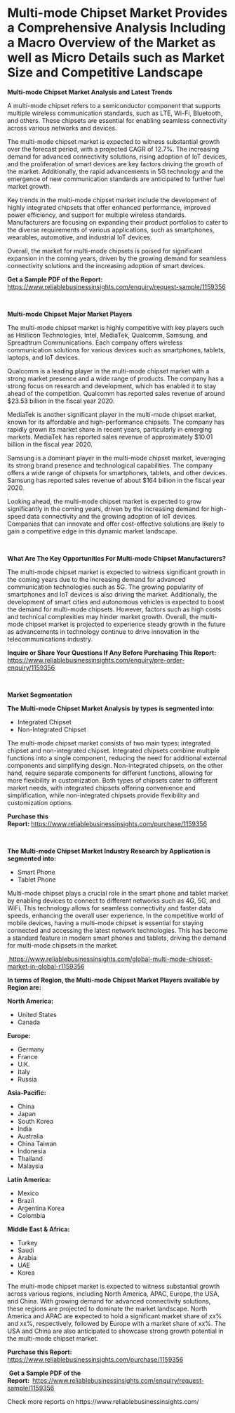 <p><h1>Multi-mode Chipset Market Provides a Comprehensive Analysis Including a Macro Overview of the Market as well as Micro Details such as Market Size and Competitive Landscape</h1></p><p><strong>Multi-mode Chipset Market Analysis and Latest Trends</strong></p>
<p><p>A multi-mode chipset refers to a semiconductor component that supports multiple wireless communication standards, such as LTE, Wi-Fi, Bluetooth, and others. These chipsets are essential for enabling seamless connectivity across various networks and devices.</p><p>The multi-mode chipset market is expected to witness substantial growth over the forecast period, with a projected CAGR of 12.7%. The increasing demand for advanced connectivity solutions, rising adoption of IoT devices, and the proliferation of smart devices are key factors driving the growth of the market. Additionally, the rapid advancements in 5G technology and the emergence of new communication standards are anticipated to further fuel market growth.</p><p>Key trends in the multi-mode chipset market include the development of highly integrated chipsets that offer enhanced performance, improved power efficiency, and support for multiple wireless standards. Manufacturers are focusing on expanding their product portfolios to cater to the diverse requirements of various applications, such as smartphones, wearables, automotive, and industrial IoT devices.</p><p>Overall, the market for multi-mode chipsets is poised for significant expansion in the coming years, driven by the growing demand for seamless connectivity solutions and the increasing adoption of smart devices.</p></p>
<p><strong>Get a Sample PDF of the Report:&nbsp;</strong> <a href="https://www.reliablebusinessinsights.com/enquiry/request-sample/1159356">https://www.reliablebusinessinsights.com/enquiry/request-sample/1159356</a></p>
<p>&nbsp;</p>
<p><strong>Multi-mode Chipset Major Market Players</strong></p>
<p><p>The multi-mode chipset market is highly competitive with key players such as Hisilicon Technologies, Intel, MediaTek, Qualcomm, Samsung, and Spreadtrum Communications. Each company offers wireless communication solutions for various devices such as smartphones, tablets, laptops, and IoT devices.</p><p>Qualcomm is a leading player in the multi-mode chipset market with a strong market presence and a wide range of products. The company has a strong focus on research and development, which has enabled it to stay ahead of the competition. Qualcomm has reported sales revenue of around $23.53 billion in the fiscal year 2020.</p><p>MediaTek is another significant player in the multi-mode chipset market, known for its affordable and high-performance chipsets. The company has rapidly grown its market share in recent years, particularly in emerging markets. MediaTek has reported sales revenue of approximately $10.01 billion in the fiscal year 2020.</p><p>Samsung is a dominant player in the multi-mode chipset market, leveraging its strong brand presence and technological capabilities. The company offers a wide range of chipsets for smartphones, tablets, and other devices. Samsung has reported sales revenue of about $164 billion in the fiscal year 2020.</p><p>Looking ahead, the multi-mode chipset market is expected to grow significantly in the coming years, driven by the increasing demand for high-speed data connectivity and the growing adoption of IoT devices. Companies that can innovate and offer cost-effective solutions are likely to gain a competitive edge in this dynamic market landscape.</p></p>
<p>&nbsp;</p>
<p><strong>What Are The Key Opportunities For Multi-mode Chipset Manufacturers?</strong></p>
<p><p>The multi-mode chipset market is expected to witness significant growth in the coming years due to the increasing demand for advanced communication technologies such as 5G. The growing popularity of smartphones and IoT devices is also driving the market. Additionally, the development of smart cities and autonomous vehicles is expected to boost the demand for multi-mode chipsets. However, factors such as high costs and technical complexities may hinder market growth. Overall, the multi-mode chipset market is projected to experience steady growth in the future as advancements in technology continue to drive innovation in the telecommunications industry.</p></p>
<p><strong>Inquire or Share Your Questions If Any Before Purchasing This Report:</strong> <a href="https://www.reliablebusinessinsights.com/enquiry/pre-order-enquiry/1159356">https://www.reliablebusinessinsights.com/enquiry/pre-order-enquiry/1159356</a></p>
<p>&nbsp;</p>
<p><strong>Market Segmentation</strong></p>
<p><strong>The Multi-mode Chipset Market Analysis by types is segmented into:</strong></p>
<p><ul><li>Integrated Chipset</li><li>Non-Integrated Chipset</li></ul></p>
<p><p>The multi-mode chipset market consists of two main types: integrated chipset and non-integrated chipset. Integrated chipsets combine multiple functions into a single component, reducing the need for additional external components and simplifying design. Non-integrated chipsets, on the other hand, require separate components for different functions, allowing for more flexibility in customization. Both types of chipsets cater to different market needs, with integrated chipsets offering convenience and simplification, while non-integrated chipsets provide flexibility and customization options.</p></p>
<p><strong>Purchase this Report:&nbsp;</strong><a href="https://www.reliablebusinessinsights.com/purchase/1159356">https://www.reliablebusinessinsights.com/purchase/1159356</a></p>
<p>&nbsp;</p>
<p><strong>The Multi-mode Chipset Market Industry Research by Application is segmented into:</strong></p>
<p><ul><li>Smart Phone</li><li>Tablet Phone</li></ul></p>
<p><p>Multi-mode chipset plays a crucial role in the smart phone and tablet market by enabling devices to connect to different networks such as 4G, 5G, and WiFi. This technology allows for seamless connectivity and faster data speeds, enhancing the overall user experience. In the competitive world of mobile devices, having a multi-mode chipset is essential for staying connected and accessing the latest network technologies. This has become a standard feature in modern smart phones and tablets, driving the demand for multi-mode chipsets in the market.</p></p>
<p><a href="https://www.reliablebusinessinsights.com/global-multi-mode-chipset-market-in-global-r1159356">&nbsp;https://www.reliablebusinessinsights.com/global-multi-mode-chipset-market-in-global-r1159356</a></p>
<p><strong>In terms of Region, the Multi-mode Chipset Market Players available by Region are:</strong></p>
<p>
    <p> <strong> North America: </strong>
        <ul>
            <li>United States</li>
            <li>Canada</li>
        </ul>
        </p> 
    <p> <strong> Europe: </strong>
        <ul>
            <li>Germany</li>
            <li>France</li>
            <li>U.K.</li>
            <li>Italy</li>
            <li>Russia</li>
        </ul>
        </p> 
    <p> <strong> Asia-Pacific: </strong>
        <ul>
            <li>China</li>
            <li>Japan</li>
            <li>South Korea</li>
            <li>India</li>
            <li>Australia</li>
            <li>China Taiwan</li>
            <li>Indonesia</li>
            <li>Thailand</li>
            <li>Malaysia</li>
        </ul>
        </p> 
    <p> <strong> Latin America: </strong>
        <ul>
            <li>Mexico</li>
            <li>Brazil</li>
            <li>Argentina Korea</li>
            <li>Colombia</li>
        </ul>
        </p> 
    <p> <strong> Middle East & Africa: </strong>
        <ul>
            <li>Turkey</li>
            <li>Saudi</li>
            <li>Arabia</li>
            <li>UAE</li>
            <li>Korea</li>
        </ul>
    </p>
    </p>
<p><p>The multi-mode chipset market is expected to witness substantial growth across various regions, including North America, APAC, Europe, the USA, and China. With growing demand for advanced connectivity solutions, these regions are projected to dominate the market landscape. North America and APAC are expected to hold a significant market share of xx% and xx%, respectively, followed by Europe with a market share of xx%. The USA and China are also anticipated to showcase strong growth potential in the multi-mode chipset market.</p></p>
<p><strong>Purchase this Report: </strong><a href="https://www.reliablebusinessinsights.com/purchase/1159356">https://www.reliablebusinessinsights.com/purchase/1159356</a></p>
<p>&nbsp;<strong>Get a Sample PDF of the Report:&nbsp;&nbsp;</strong><a href="https://www.reliablebusinessinsights.com/enquiry/request-sample/1159356">https://www.reliablebusinessinsights.com/enquiry/request-sample/1159356</a></p>
<p><strong></strong></p>
<p>Check more reports on https://www.reliablebusinessinsights.com/</p>